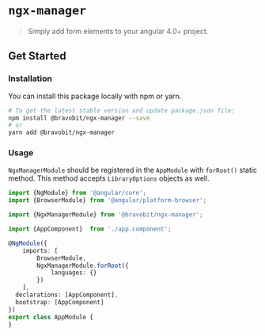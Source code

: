 # `ngx-manager`
>Simply add form elements to your angular 4.0+ project.

## <a name="get-started"></a> Get Started

### <a name="installation"></a> Installation

You can install this package locally with npm or yarn.

```bash
# To get the latest stable version and update package.json file:
npm install @bravobit/ngx-manager --save
# or
yarn add @bravobit/ngx-manager
```

### <a name="usage"></a> Usage

`NgxManagerModule` should be registered in the `AppModule` with `forRoot()` static method.
This method accepts `LibraryOptions` objects as well.

```typescript
import {NgModule} from '@angular/core';
import {BrowserModule} from '@angular/platform-browser';

import {NgxManagerModule} from '@bravobit/ngx-manager';

import {AppComponent}  from './app.component';

@NgModule({
    imports: [
        BrowserModule,
        NgxManagerModule.forRoot({
            languages: {}
        })
    ],
  declarations: [AppComponent],
  bootstrap: [AppComponent]
})
export class AppModule {
}
```